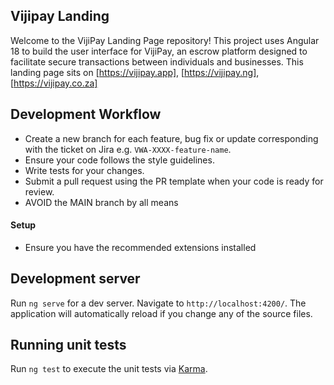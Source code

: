 ## Vijipay Landing

Welcome to the VijiPay Landing Page repository! This project uses Angular 18 to build the user interface for VijiPay, an escrow platform designed to facilitate secure transactions between individuals and businesses. This landing page sits on [https://vijipay.app], [https://vijipay.ng], [https://vijipay.co.za]

## Development Workflow

-   Create a new branch for each feature, bug fix or update corresponding with the ticket on Jira e.g. `VWA-XXXX-feature-name`.
-   Ensure your code follows the style guidelines.
-   Write tests for your changes.
-   Submit a pull request using the PR template when your code is ready for review.
-   AVOID the MAIN branch by all means

#### Setup

- Ensure you have the recommended extensions installed

## Development server

Run `ng serve` for a dev server. Navigate to `http://localhost:4200/`. The application will automatically reload if you change any of the source files.

## Running unit tests

Run `ng test` to execute the unit tests via [Karma](https://karma-runner.github.io).